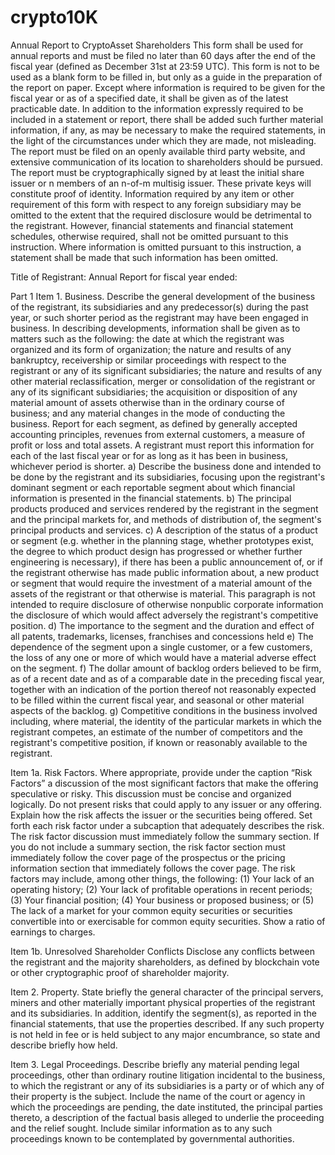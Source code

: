 # crypto10K
Annual Report to CryptoAsset Shareholders
This form shall be used for annual reports and must be filed no later than 60 days after the end of the fiscal year (defined as December 31st at 23:59 UTC).
This form is not to be used as a blank form to be filled in, but only as a guide in the preparation of the report on paper.
Except where information is required to be given for the fiscal year or as of a specified date, it shall be given as of the latest practicable date. 
In addition to the information expressly required to be included in a statement or report, there shall be added such further material information, if any, as may be necessary to make the required statements, in the light of the circumstances under which they are made, not misleading.
The report must be filed on an openly available third party website, and extensive communication of its location to shareholders should be pursued.
The report must be cryptographically signed by at least the initial share issuer or n members of an n-of-m multisig issuer.  These private keys will constitute proof of identity.
Information required by any item or other requirement of this form with respect to any foreign subsidiary may be omitted to the extent that the required disclosure would be detrimental to the registrant. However, financial statements and financial statement schedules, otherwise required, shall not be omitted pursuant to this instruction. Where information is omitted pursuant to this instruction, a statement shall be made that such information has been omitted.

Title of Registrant:
Annual Report for fiscal year ended:

Part 1
Item 1.  Business.
Describe the general development of the business of the registrant, its subsidiaries and any predecessor(s) during the past year, or such shorter period as the registrant may have been engaged in business. In describing developments, information shall be given as to matters such as the following: the date at which the registrant was organized and its form of organization; the nature and results of any bankruptcy, receivership or similar proceedings with respect to the registrant or any of its significant subsidiaries; the nature and results of any other material reclassification, merger or consolidation of the registrant or any of its significant subsidiaries; the acquisition or disposition of any material amount of assets otherwise than in the ordinary course of business; and any material changes in the mode of conducting the business.
Report for each segment, as defined by generally accepted accounting principles, revenues from external customers, a measure of profit or loss and total assets. A registrant must report this information for each of the last fiscal year or for as long as it has been in business, whichever period is shorter.
a) Describe the business done and intended to be done by the registrant and its subsidiaries, focusing upon the registrant's dominant segment or each reportable segment about which financial information is presented in the financial statements.
b) The principal products produced and services rendered by the registrant in the segment and the principal markets for, and methods of distribution of, the segment's principal products and services.
c) A description of the status of a product or segment (e.g. whether in the planning stage, whether prototypes exist, the degree to which product design has progressed or whether further engineering is necessary), if there has been a public announcement of, or if the registrant otherwise has made public information about, a new product or segment that would require the investment of a material amount of the assets of the registrant or that otherwise is material. This paragraph is not intended to require disclosure of otherwise nonpublic corporate information the disclosure of which would affect adversely the registrant's competitive position.
d) The importance to the segment and the duration and effect of all patents, trademarks, licenses, franchises and concessions held
e) The dependence of the segment upon a single customer, or a few customers, the loss of any one or more of which would have a material adverse effect on the segment.
f) The dollar amount of backlog orders believed to be firm, as of a recent date and as of a comparable date in the preceding fiscal year, together with an indication of the portion thereof not reasonably expected to be filled within the current fiscal year, and seasonal or other material aspects of the backlog.
g) Competitive conditions in the business involved including, where material, the identity of the particular markets in which the registrant competes, an estimate of the number of competitors and the registrant's competitive position, if known or reasonably available to the registrant. 


Item 1a. Risk Factors.
Where appropriate, provide under the caption “Risk Factors” a discussion of the most significant factors that make the offering speculative or risky. This discussion must be concise and organized logically. Do not present risks that could apply to any issuer or any offering. Explain how the risk affects the issuer or the securities being offered. Set forth each risk factor under a subcaption that adequately describes the risk. The risk factor discussion must immediately follow the summary section. If you do not include a summary section, the risk factor section must immediately follow the cover page of the prospectus or the pricing information section that immediately follows the cover page.
The risk factors may include, among other things, the following:
(1) Your lack of an operating history;
(2) Your lack of profitable operations in recent periods;
(3) Your financial position;
(4) Your business or proposed business; or
(5) The lack of a market for your common equity securities or securities convertible into or exercisable for common equity securities. 
Show a ratio of earnings to charges.

Item 1b. Unresolved Shareholder Conflicts
Disclose any conflicts between the registrant and the majority shareholders, as defined by blockchain vote or other cryptographic proof of shareholder majority.

Item 2. Property.
State briefly the general character of the principal servers, miners and other materially important physical properties of the registrant and its subsidiaries. In addition, identify the segment(s), as reported in the financial statements, that use the properties described. If any such property is not held in fee or is held subject to any major encumbrance, so state and describe briefly how held.

Item 3. Legal Proceedings.
Describe briefly any material pending legal proceedings, other than ordinary routine litigation incidental to the business, to which the registrant or any of its subsidiaries is a party or of which any of their property is the subject. Include the name of the court or agency in which the proceedings are pending, the date instituted, the principal parties thereto, a description of the factual basis alleged to underlie the proceeding and the relief sought. Include similar information as to any such proceedings known to be contemplated by governmental authorities. 

